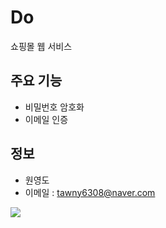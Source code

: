 # Do
쇼핑몰 웹 서비스

## 주요 기능
- 비밀번호 암호화
- 이메일 인증

## 정보 
- 원영도
- 이메일 : tawny6308@naver.com

<img src="https://img.shields.io/badge/아이콘내용-바탕색?style=flat&logo=로고이름&logoColor=white"/>
